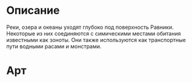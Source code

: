 # Описание
Реки, озера и океаны уходят глубоко под поверхность Равники. Некоторые из них соединяются с симическими местами обитания известными как зоноты. Они также используются как транспортные пути водными расами и монстрами.
# Арт
